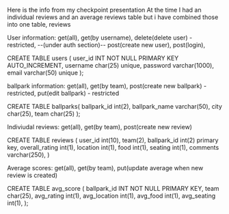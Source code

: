 Here is the info from my checkpoint presentation
At the time I had an individual reviews and an average reviews table but i have combined those into one table, reviews



User information: 
get(all), 
get(by username),
delete(delete user) - restricted,
--(under auth section)--
post(create new user), 
post(login),

CREATE TABLE users (
	user_id INT NOT NULL PRIMARY KEY AUTO_INCREMENT,
	username char(25) unique,
        password varchar(1000),
        email varchar(50) unique
);

ballpark information: 
get(all), 
get(by team),
post(create new ballpark) - restricted, 
put(edit ballpark) - restricted

CREATE TABLE ballparks(
ballpark_id int(2),
ballpark_name varchar(50),
city char(25),
team char(25)
);

Indiviudal reviews:
get(all), 
get(by team),
post(create new review)

CREATE TABLE reviews (
    user_id int(10),
    team(2),
    ballpark_id int(2) primary key,
    overall_rating int(1),
    location int(1),
    food int(1),
    seating int(1),
    comments varchar(250), 
)

Average scores: 
get(all),
get(by team), 
put(update average when new review is created)

CREATE TABLE avg_score (
	ballpark_id INT NOT NULL PRIMARY KEY,
    team char(25),
    avg_rating int(1),
    avg_location int(1),
    avg_food int(1),
    avg_seating int(1),
);
